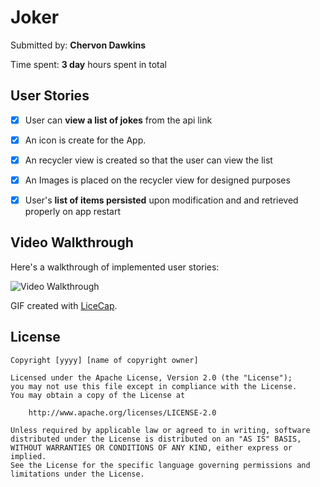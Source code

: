 # Joker

Submitted by: **Chervon Dawkins**

Time spent: **3 day** hours spent in total

## User Stories

* [X] User can **view a list of jokes** from the api link
* [X] An icon is create for the App.
* [X] An recycler view is created so that the user can view the list
* [X] An Images is placed on the recycler view for designed purposes
* [X] User's **list of items persisted** upon modification and and retrieved properly on app restart


## Video Walkthrough

Here's a walkthrough of implemented user stories:

<img src='' title='Video Walkthrough' width='' alt='Video Walkthrough' />

GIF created with [LiceCap](http://www.cockos.com/licecap/).

## License

    Copyright [yyyy] [name of copyright owner]

    Licensed under the Apache License, Version 2.0 (the "License");
    you may not use this file except in compliance with the License.
    You may obtain a copy of the License at

        http://www.apache.org/licenses/LICENSE-2.0

    Unless required by applicable law or agreed to in writing, software
    distributed under the License is distributed on an "AS IS" BASIS,
    WITHOUT WARRANTIES OR CONDITIONS OF ANY KIND, either express or implied.
    See the License for the specific language governing permissions and
    limitations under the License.
